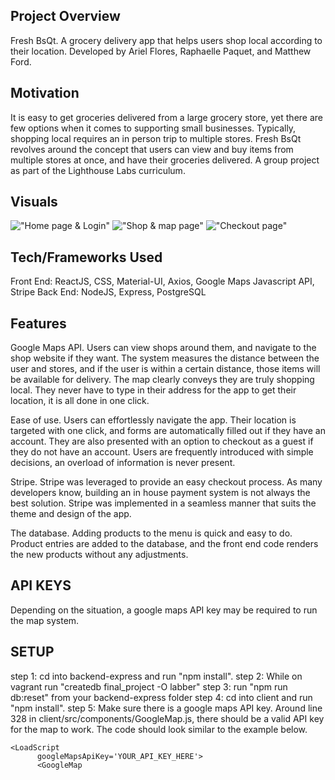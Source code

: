 
## Project Overview

Fresh BsQt. A grocery delivery app that helps users shop local according to their location. Developed by Ariel Flores, Raphaelle Paquet, and Matthew Ford. 

## Motivation 

It is easy to get groceries delivered from a large grocery store, yet there are few options when it comes to supporting small businesses. Typically, shopping local requires an in person trip to multiple stores. Fresh BsQt revolves around the concept that users can view and buy items from multiple stores at once, and have their groceries delivered. A group project as part of the Lighthouse Labs curriculum.

## Visuals

!["Home page & Login"](client/public/screenshots/home-login2.gif)
!["Shop & map page"](client/public/screenshots/shoppage.gif)
!["Checkout page"](client/public/screenshots/checkout.gif)

## Tech/Frameworks Used

Front End: ReactJS, CSS, Material-UI, Axios, Google Maps Javascript API, Stripe
Back End: NodeJS, Express, PostgreSQL

## Features

Google Maps API. Users can view shops around them, and navigate to the shop website if they want. The system measures the distance between the user and stores, and if the user is within a certain distance, those items will be available for delivery. The map clearly conveys they are truly shopping local. They never have to type in their address for the app to get their location, it is all done in one click. 

Ease of use. Users can effortlessly navigate the app. Their location is targeted with one click, and forms are automatically filled out if they have an account. They are also presented with an option to checkout as a guest if they do not have an account. Users are frequently introduced with simple decisions, an overload of information is never present. 

Stripe. Stripe was leveraged to provide an easy checkout process. As many developers know, building an in house payment system is not always the best solution. Stripe was implemented in a seamless manner that suits the theme and design of the app. 

The database. Adding products to the menu is quick and easy to do. Product entries are added to the database, and the front end code renders the new products without any adjustments. 

## API KEYS

Depending on the situation, a google maps API key may be required to run the map system. 


## SETUP 
step 1: cd into backend-express and run "npm install".
step 2: While on vagrant run "createdb final_project -O labber"
step 3: run "npm run db:reset" from your backend-express folder
step 4: cd into client and run "npm install".
step 5: Make sure there is a google maps API key. Around line 328 in client/src/components/GoogleMap.js, there should be a valid API key for the map to work. The code should look similar to the example below. 

```
<LoadScript
      googleMapsApiKey='YOUR_API_KEY_HERE'>
      <GoogleMap
```